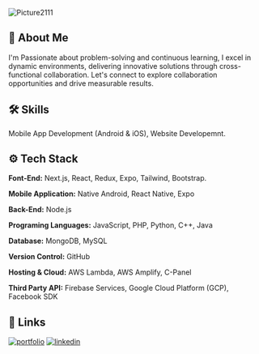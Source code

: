 
![Picture2111](https://github.com/zeon-X/zeon-X/assets/73699852/5c23b7b6-acef-4c4d-8411-0e35203a70f8)

## 🚀 About Me
I'm Passionate about problem-solving and continuous learning, I excel in dynamic environments, delivering innovative solutions through cross-functional collaboration. Let's connect to explore collaboration opportunities and drive measurable results.


## 🛠 Skills

Mobile App Development (Android & iOS), Website Developemnt.

## ⚙️ Tech Stack

**Font-End:** Next.js, React, Redux, Expo, Tailwind, Bootstrap.

**Mobile Application:** Native Android, React Native, Expo

**Back-End:** Node.js

**Programing Languages:** JavaScript, PHP, Python, C++, Java

**Database:** MongoDB, MySQL

**Version Control:** GitHub

**Hosting & Cloud:** AWS Lambda, AWS Amplify, C-Panel

**Third Party API:** Firebase Services, Google Cloud Platform (GCP), Facebook SDK


## 🔗 Links
[![portfolio](https://img.shields.io/badge/my_portfolio-000?style=for-the-badge&logo=ko-fi&logoColor=white)](https://mdshefatzeon.xyz/)
[![linkedin](https://img.shields.io/badge/linkedin-0A66C2?style=for-the-badge&logo=linkedin&logoColor=white)](https://www.linkedin.com/in/mdshefatzeon/)

